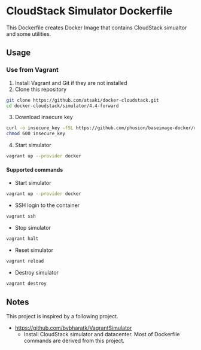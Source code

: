 # CloudStack Simulator Dockerfile

This Dockerfile creates Docker Image that contains CloudStack simualtor and 
some utilities.

## Usage

### Use from Vagrant

1. Install Vagrant and Git if they are not installed
2. Clone this repository

```sh
git clone https://github.com/atsaki/docker-cloudstack.git
cd docker-cloudstack/simulator/4.4-forward
```

3. Download insecure key

```sh
curl -o insecure_key -fSL https://github.com/phusion/baseimage-docker/raw/master/image/insecure_key
chmod 600 insecure_key
```

4. Start simulator

```sh
vagrant up --provider docker
```

#### Supported commands

* Start simulator

```sh
vagrant up --provider docker
```

* SSH login to the container

```sh
vagrant ssh
```

* Stop simulator

```sh
vagrant halt
```

* Reset simulator

```sh
vagrant reload
```

* Destroy simulator

```sh
vagrant destroy
```

## Notes

This project is inspired by a following project.

* https://github.com/bvbharatk/VagrantSimulator
  * Install CloudStack simulator and datacenter. Most of Dockerfile commands are derived from this project.
